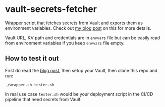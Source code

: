 # vault-secrets-fetcher

Wrapper script that fetches secrets from Vault and exports them as environment variables. Check out [my blog post](https://trollab.ca/posts/ci_secrets_from_vault/) on this for more details.

Vault URL, KV path and credentials are in `envvars` file but can be easily read from environment variables if you keep `envvars` file empty.


## How to test it out

First do read the [blog post](https://trollab.ca/posts/ci_secrets_from_vault/), then setup your Vault, then clone this repo and run:

```SH
./wrapper.sh tester.sh
```

In real use case `tester.sh` would be your deployment script in the CI/CD pipeline that need secrets from Vault.
